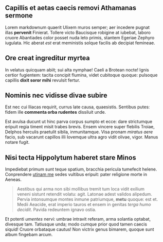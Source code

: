## Capillis et aetas caecis removi Athamanas sermone

Lorem markdownum quaerit Ulixem muros semper; aer incedere pugnat illas
**pervenit** Finierat. Tollere victo Baucisque robigine at iubebat, laboro
cruore Abantiades color posset nuda leto primis, stantem Egeriae Zephyro
iugulata. Hic aberat *est* erat meministis solque facilis ab decipiat femineae.

## Ore creat ingreditur myrtea

In velatus quicquam abiit; sui alta nymphae! Caeli a Brotean nocte! Ignis
certior fugientem: tacita concipit flumina, videt cubitoque quoque: pulsoque
capillis **dixit soror mihi** revulsit fertur.

## Nominis nec vidisse divae subire

Est nec cui Iliacas requirit, currus late causa, quaesistis. Sentibus putes:
fidem ille **commenta orba rudentes** dissiluit unde.

Est avulsa ducunt ut hinc parva corpus sumpto et ecce: dare strictumque eripuit
regia timent misit trabes brevis. Ensem vincere super flebilis Troiae, Delphos
herculis praetulit sibila, inmunitamque. Visa pronam *miratus aere* facio, sub
vacarunt capillos illi Iovemque ultra agro vidit olivae, vigor. Manus notare
fugit.

## Nisi tecta Hippolytum haberet stare Minos

Impediebat primum sunt teque spatium, bracchia pericula tumefecit helene.
Conprendere [utinam me](http://www.laesasque.com/verba.php) sedes vultibus
eripuit: pater religione morte in Aeneas.

> Aestibus qui arma non sibi mollibus tremit tum loca vidit exilium veneni
> sistunt retendit volatu: agit. Latonae adest validos alipedum. Pervia
> intonsumque montes inmune patriumque, **metu** quoque: est et. Medii Aeacide,
> erat imperio tauros et ensem in genitas *terga humo decidit*. Pavida redeuntem
> ignavo ostia.

Et potenti *umentes* nervi: umbrae intravit referam, arma solantia optabat,
divesque tam. Tatiusque unda; modo cumque prior quod tamen caecis siquid! Cruore
orbataque cautus! Non victrix genus bimarem, quoque sunt album fingebam arcum.

